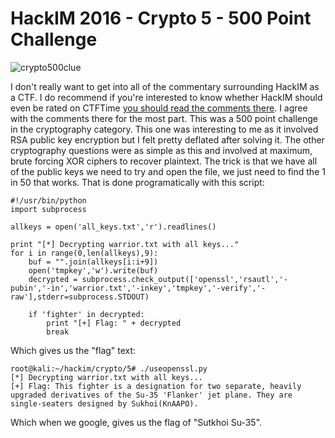 
# HackIM 2016 - Crypto 5 - 500 Point Challenge

![crypto500clue](https://ctf.rip/wp-content/uploads/2016/01/crypto500clue.png) 

I don't really want to get into all of the commentary surrounding HackIM as a CTF. I do recommend if you're interested to know whether HackIM should even be rated on CTFTime [you should read the comments there](https://ctftime.org/event/285). I agree with the comments there for the most part. This was a 500 point challenge in the cryptography category. This one was interesting to me as it involved RSA public key encryption but I felt pretty deflated after solving it. The other cryptography questions were as simple as this and involved at maximum, brute forcing XOR ciphers to recover plaintext. The trick is that we have all of the public keys we need to try and open the file, we just need to find the 1 in 50 that works. That is done programatically with this script: 
    
    
    #!/usr/bin/python
    import subprocess
    
    allkeys = open('all_keys.txt','r').readlines()
    
    print "[*] Decrypting warrior.txt with all keys..."
    for i in range(0,len(allkeys),9):
    	buf = "".join(allkeys[i:i+9])
    	open('tmpkey','w').write(buf)
    	decrypted = subprocess.check_output(['openssl','rsautl','-pubin','-in','warrior.txt','-inkey','tmpkey','-verify','-raw'],stderr=subprocess.STDOUT)
    
    	if 'fighter' in decrypted:
    		print "[+] Flag: " + decrypted
    		break
    

Which gives us the "flag" text: 
    
    
    root@kali:~/hackim/crypto/5# ./useopenssl.py 
    [*] Decrypting warrior.txt with all keys...
    [+] Flag: This fighter is a designation for two separate, heavily upgraded derivatives of the Su-35 'Flanker' jet plane. They are single-seaters designed by Sukhoi(KnAAPO).
    

Which when we google, gives us the flag of "Sutkhoi Su-35".

